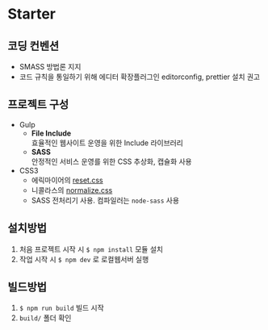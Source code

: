 # Starter

## 코딩 컨벤션

- SMASS 방법론 지지
- 코드 규칙을 통일하기 위해 에디터 확장플러그인 editorconfig, prettier 설치 권고

## 프로젝트 구성

- Gulp
  - **File Include** <br>효율적인 웹사이트 운영을 위한 Include 라이브러리
  - **SASS** <br>안정적인 서비스 운영를 위한 CSS 추상화, 캡슐화 사용
- CSS3
  - 에릭마이어의 [reset.css](https://meyerweb.com/eric/tools/css/reset/)
  - 니콜라스의 [normalize.css](https://necolas.github.io/normalize.css/)
  - SASS 전처리기 사용. 컴파일러는 `node-sass` 사용

## 설치방법

1. 처음 프로젝트 시작 시 `$ npm install` 모듈 설치
1. 작업 시작 시 `$ npm dev` 로 로컬웹서버 실행

## 빌드방법

1. `$ npm run build` 빌드 시작
1. `build/` 폴더 확인
